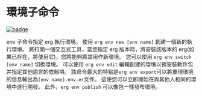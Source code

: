 # 環境子命令

[![badge](https://img.shields.io/endpoint.svg?url=https%3A%2F%2Fgezf7g7pd5.execute-api.ap-northeast-1.amazonaws.com%2Fdefault%2Fsource_up_to_date%3Fowner%3Derg-lang%26repos%3Derg%26ref%3Dmain%26path%3Ddoc/EN/tools/env.md%26commit_hash%3Dd15cbbf7b33df0f78a575cff9679d84c36ea3ab1)](https://gezf7g7pd5.execute-api.ap-northeast-1.amazonaws.com/default/source_up_to_date?owner=erg-lang&repos=erg&ref=main&path=doc/EN/tools/env.md&commit_hash=d15cbbf7b33df0f78a575cff9679d84c36ea3ab1)

env 子命令指定 erg 執行環境。
使用 `erg env new [env name]` 創建一個新的執行環境。 將打開一個交互式工具，當您指定 erg 版本時，將安裝該版本的 erg(如果已存在，將使用它)，您將能夠將其用作新環境。
您可以使用 `erg env switch [env name]` 切換環境。
可以使用 `erg env edit` 編輯創建的環境以預安裝軟件包并指定其他語言的依賴項。
該命令最大的特點是`erg env export`可以將重現環境的信息輸出為`[env name].env.er`文件。 這使您可以立即開始在與其他人相同的環境中進行開發。 此外，`erg env publish` 可以像包一樣發布環境。